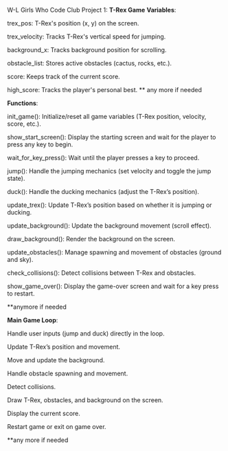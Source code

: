 W-L Girls Who Code Club
Project 1: 
**T-Rex Game**
**Variables**:

trex_pos: T-Rex's position (x, y) on the screen.

trex_velocity: Tracks T-Rex's vertical speed for jumping.

background_x: Tracks background position for scrolling.

obstacle_list: Stores active obstacles (cactus, rocks, etc.).

score: Keeps track of the current score.

high_score: Tracks the player's personal best.
** any more if needed

**Functions**:

init_game(): Initialize/reset all game variables (T-Rex position, velocity, score, etc.).

show_start_screen(): Display the starting screen and wait for the player to press any key to begin.

wait_for_key_press(): Wait until the player presses a key to proceed.

jump(): Handle the jumping mechanics (set velocity and toggle the jump state).

duck(): Handle the ducking mechanics (adjust the T-Rex’s position).

update_trex(): Update T-Rex’s position based on whether it is jumping or ducking.

update_background(): Update the background movement (scroll effect).

draw_background(): Render the background on the screen.

update_obstacles(): Manage spawning and movement of obstacles (ground and sky).

check_collisions(): Detect collisions between T-Rex and obstacles.

show_game_over(): Display the game-over screen and wait for a key press to restart.

**anymore if needed



**Main Game Loop**:

Handle user inputs (jump and duck) directly in the loop.

Update T-Rex’s position and movement.

Move and update the background.

Handle obstacle spawning and movement.

Detect collisions.

Draw T-Rex, obstacles, and background on the screen.

Display the current score.

Restart game or exit on game over.

**any more if needed

